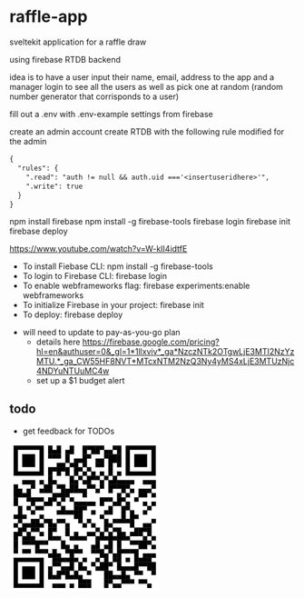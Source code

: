 # raffle-app
sveltekit application for a raffle draw

using firebase RTDB backend 

idea is to have a user input their name, email, address to the app and a manager login to see all the users as well as pick one at random (random number generator that corrisponds to a user)

fill out a .env with .env-example settings from firebase

create an admin account
create RTDB with the following rule modified for the admin
```
{
  "rules": {
    ".read": "auth != null && auth.uid ==='<insertuseridhere>'",
    ".write": true
  }
}
```

npm install firebase
npm install -g firebase-tools
firebase login
firebase init
firebase deploy


https://www.youtube.com/watch?v=W-kII4idtfE

* To install Fiebase CLI: npm install -g firebase-tools
* To login to Firebase CLI: firebase login
* To enable webframeworks flag: firebase experiments:enable webframeworks
* To initialize Firebase in your project: firebase init
* To deploy: firebase deploy

- will need to update to pay-as-you-go plan
  - details here https://firebase.google.com/pricing?hl=en&authuser=0&_gl=1*1llxviv*_ga*NzczNTk2OTgwLjE3MTI2NzYzMTU.*_ga_CW55HF8NVT*MTcxNTM2NzQ3Ny4yMS4xLjE3MTUzNjc4NDYuNTUuMC4w
  - set up a $1 budget alert


## todo
- get feedback for TODOs

![alt text](image.png)